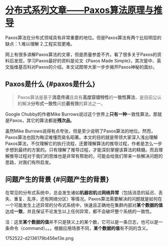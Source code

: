 # [分布式系列文章——Paxos算法原理与推导](https://www.cnblogs.com/linbingdong/p/6253479.html)

Paxos算法在分布式领域具有非常重要的地位。但是Paxos算法有两个比较明显的缺点：1.难以理解 2.工程实现更难。

网上有很多讲解Paxos算法的文章，但是质量参差不齐。看了很多关于Paxos的资料后发现，学习Paxos最好的资料是论文《Paxos Made Simple》，其次是中、英文版维基百科对Paxos的介绍。本文试图带大家一步步揭开Paxos神秘的面纱。

## Paxos是什么 {#paxos是什么}

> Paxos算法是基于**消息传递**且具有**高度容错特性**的**一致性算法**，是目前公认的解决**分布式一致性**问题**最有效**的算法之一。

Google Chubby的作者Mike Burrows说过这个世界上**只有一种**一致性算法，那就是Paxos，其它的算法都是**残次品**。

虽然Mike Burrows说得有点夸张，但是至少说明了Paxos算法的地位。然而，Paxos算法也因为晦涩难懂而臭名昭著。本文的目的就是带领大家深入浅出理解Paxos算法，不仅理解它的执行流程，还要理解算法的推导过程，作者是怎么一步步想到最终的方案的。只有理解了推导过程，才能深刻掌握该算法的精髓。而且理解推导过程对于我们的思维也是非常有帮助的，可能会给我们带来一些解决问题的思路，对我们有所启发。

## 问题产生的背景 {#问题产生的背景}

在常见的分布式系统中，总会发生诸如**机器宕机**或**网络异常**（包括消息的延迟、丢失、重复、乱序，还有网络分区）等情况。Paxos算法需要解决的问题就是如何在一个可能发生上述异常的分布式系统中，快速且正确地在集群内部对**某个数据的值**达成**一致**，并且保证不论发生以上任何异常，都不会破坏整个系统的一致性。

注：这里**某个数据的值**并不只是狭义上的某个数，它可以是一条日志，也可以是一条命令（command）。。。根据应用场景不同，**某个数据的值**有不同的含义。

1752522-d2136179b456e13e.png

